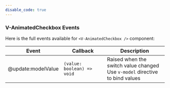 ```yaml
---
disable_code: true
---
```


### V-AnimatedCheckbox Events

Here is the full events available for `<V-AnimatedCheckbox />` component:

| Event              | Callback                                                    | Description                                                                      |
| ------------------ | ----------------------------------------------------------- | -------------------------------------------------------------------------------- |
| @update:modelValue | <span class="is-function">`(value: boolean) => void`</span> | Raised when the switch value changed<br />Use `v-model` directive to bind values |
